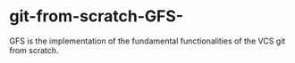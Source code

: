# git-from-scratch-GFS-
GFS is the implementation of the fundamental functionalities of the VCS git from scratch.

